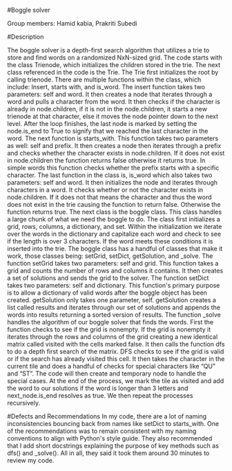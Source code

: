 #Boggle solver

Group members: Hamid kabia, Prakriti Subedi

#Description

The boggle solver is a depth-first search algorithm that utilizes a trie to store and find words on a randomized NxN-sized grid. The code starts with the class Trienode, which initializes the children stored in the trie. The next class referenced in the code is the Trie. The Trie first initializes the root by calling trienode. There are multiple functions within the class, which include: Insert, starts with, and is_word. 
The insert function takes two parameters: self and word. It then creates a node that iterates through a word and pulls a character from the word. It then checks if the character is already in node.children, if it is not in the node.children, it starts a new trienode at that character, else it moves the node pointer down to the next level. After the loop finishes, the last node is marked by setting the node.is_end to True to signify that we reached the last character in the word. 
The next function is starts_with. This function takes two parameters as well: self and prefix. It then creates a node then iterates through a prefix and checks whether the character exists in node.children. If it does not exist in node.children the function returns false otherwise it returns true. In simple words this function checks whether the prefix starts with a specific character.
The last function in the class is, is_word which also takes two parameters: self and word. It then initializes the node and iterates through characters in a word. It checks whether or not the character exists in node.children. If it does not that means the character and thus the word does not exist in the trie causing the function to return false. Otherwise the function returns true.
The next class is the boggle class. This class handles a large chunk of what we need the boggle to do. The class first initializes a grid, rows, columns, a dictionary, and set. Within the initialization we iterate over the words in the dictionary and capitalize each word and check to see if the length is over 3 characters. If the word meets these conditions it is inserted into the trie. The boggle class has a handful of classes that make it work, those classes being: setGrid, setDict, getSolution, and _solve.
The function setGrid takes two parameters: self and grid. This function takes a grid and counts the number of rows and columns it contains. It then creates a set of solutions and sends the grid to the solver. The function setDict takes two parameters: self and dictionary. This function's primary purpose is to allow a dictionary of valid words after the boggle object has been created.
getSolution only takes one parameter, self. getSolution creates a list called results and iterates through our set of solutions and appends the words into results returning a sorted version of results.
The function _solve handles the algorithm of our boggle solver that finds the words. First the function checks to see if the grid is nonempty. If the grid is nonempty it iterates through the rows and columns of the grid creating a new identical matrix called visited with the cells marked false. It then calls the function dfs to do a depth first search of the matrix.
DFS checks to see if the grid is valid or if the search has already visited this cell. It then takes the character in the current tile and does a handful of checks for special characters like “QU” and “ST”. The code will then create and temporary node to handle the special cases. At the end of the process, we mark the tile as visited and add the word to our solutions if the word is longer than 3 letters and next_node.is_end resolves as true. We then repeat the processes recursively.

#Defects and Recommendations
	In my code, there are a lot of naming inconsistencies bouncing back from names like setDict to starts_with.  One of the recommendations was to remain consistent with my naming conventions to align with Python's style guide. They also recommended that I add short docstrings explaining the purpose of key methods such as dfs() and _solve(). All in all, they said it took them around 30 minutes to review my code.

